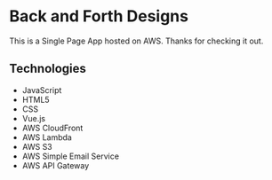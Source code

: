 # Back and Forth Designs

This is a Single Page App hosted on AWS. Thanks for checking it out.

## Technologies
- JavaScript
- HTML5
- CSS
- Vue.js
- AWS CloudFront
- AWS Lambda
- AWS S3
- AWS Simple Email Service
- AWS API Gateway

